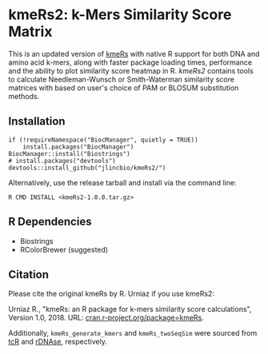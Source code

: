 # kmeRs2: k-Mers Similarity Score Matrix

This is an updated version of [kmeRs](https://github.com/RafalUrniaz/kmeRs) with native R support for both DNA and amino acid k-mers, along with faster package loading times, performance and the ability to plot similarity score heatmap in R. *kmeRs2* contains tools to calculate Needleman-Wunsch or Smith-Waterman similarity score matrices with based on user's choice of PAM or BLOSUM substitution methods.

## Installation
```
if (!requireNamespace("BiocManager", quietly = TRUE))
    install.packages("BiocManager")
BiocManager::install("Biostrings")
# install.packages("devtools")
devtools::install_github("jlincbio/kmeRs2/")
```
Alternatively, use the release tarball and install via the command line:
```
R CMD INSTALL <kmeRs2-1.0.0.tar.gz>
```

## R Dependencies
* Biostrings
* RColorBrewer (suggested)

Citation
----------
Please cite the original kmeRs by R. Urniaz if you use kmeRs2:

Urniaz R., "kmeRs: an R package for k-mers similarity score calculations", Version 1.0, 2018. URL: [cran.r-project.org/package=kmeRs](https://cran.r-project.org/package=kmeRs).

Additionally, `kmeRs_generate_kmers` and `kmeRs_twoSeqSim` were sourced from [tcR](https://cran.r-project.org/web/packages/tcR/index.html) and [rDNAse](https://cran.r-project.org/web/packages/rDNAse/index.html), respectively.
